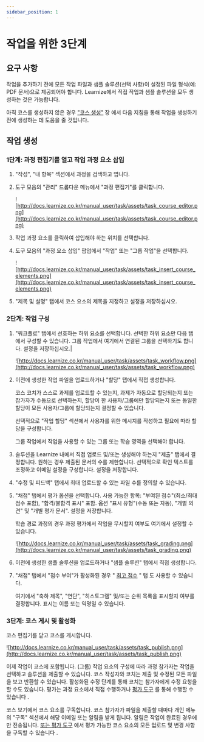 ```yaml
---
sidebar_position: 1
---
```


# 작업을 위한 3단계

## 요구 사항

작업을 추가하기 전에 모든 작업 파일과 샘플 솔루션(선택 사항)이 설정된 파일 형식(예: PDF 문서)으로 제공되어야 합니다. Learnize에서 직접 작업과 샘플 솔루션을 모두 생성하는 것은 가능합니다.

아직 코스를 생성하지 않은 경우 ["코스 생성"](http://docs.learnize.co.kr/manual_user/course_create/) 장 에서 다음 지침을 통해 작업을 생성하기 전에 생성하는 데 도움을 줄 것입니다.

## 작업 생성

### 1단계: 과정 편집기를 열고 작업 과정 요소 삽입

1. "작성", "내 항목" 섹션에서 과정을 검색하고 엽니다.
2. 도구 모음의 "관리" 드롭다운 메뉴에서 "과정 편집기"를 클릭합니다.
    
    ![http://docs.learnize.co.kr/manual_user/task/assets/task_course_editor.png](http://docs.learnize.co.kr/manual_user/task/assets/task_course_editor.png)
    
3. 작업 과정 요소를 클릭하여 삽입해야 하는 위치를 선택합니다.
4. 도구 모음의 "과정 요소 삽입" 팝업에서 "작업" 또는 "그룹 작업"을 선택합니다.
    
    ![http://docs.learnize.co.kr/manual_user/task/assets/task_insert_course_elements.png](http://docs.learnize.co.kr/manual_user/task/assets/task_insert_course_elements.png)
    
5. "제목 및 설명" 탭에서 코스 요소의 제목을 지정하고 설정을 저장하십시오.

### 2단계: 작업 구성

1. "워크플로" 탭에서 선호하는 하위 요소를 선택합니다. 선택한 하위 요소만 다음 탭에서 구성할 수 있습니다. 그룹 작업에서 여기에서 연결된 그룹을 선택하기도 합니다. 설정을 저장하십시오.|
    
    ![http://docs.learnize.co.kr/manual_user/task/assets/task_workflow.png](http://docs.learnize.co.kr/manual_user/task/assets/task_workflow.png)
    
2. 이전에 생성한 작업 파일을 업로드하거나 "할당" 탭에서 직접 생성합니다.
    
    코스 코치가 스스로 과제를 업로드할 수 있는지, 과제가 자동으로 할당되는지 또는 참가자가 수동으로 선택하는지, 할당이 한 사용자/그룹에만 할당되는지 또는 동일한 할당이 모든 사용자/그룹에 할당되는지 결정할 수 있습니다.
    
    선택적으로 "작업 할당" 섹션에서 사용자를 위한 메시지를 작성하고 필요에 따라 할당을 구성합니다.
    
    그룹 작업에서 작업을 사용할 수 있는 그룹 또는 학습 영역을 선택해야 합니다.
    
3. 솔루션을 Learnize 내에서 직접 업로드 및/또는 생성해야 하는지 "제출" 탭에서 결정합니다. 원하는 경우 제출된 문서의 수를 제한합니다. 선택적으로 확인 텍스트를 조정하고 이메일 설정을 구성합니다. 설정을 저장합니다.
4. "수정 및 피드백" 탭에서 최대 업로드할 수 있는 파일 수를 정의할 수 있습니다.
5. "채점" 탭에서 평가 옵션을 선택합니다. 사용 가능한 항목: "부여된 점수"(최소/최대 점수 포함), "합격/불합격 표시" 포함. 옵션 "표시 유형"(수동 또는 자동), "개별 의견" 및 "개별 평가 문서". 설정을 저장합니다.
    
    학습 경로 과정의 경우 과정 평가에서 작업을 무시할지 여부도 여기에서 설정할 수 있습니다.
    
    ![http://docs.learnize.co.kr/manual_user/task/assets/task_grading.png](http://docs.learnize.co.kr/manual_user/task/assets/task_grading.png)
    
6. 이전에 생성한 샘플 솔루션을 업로드하거나 "샘플 솔루션" 탭에서 직접 생성합니다.
7. "채점" 탭에서 "점수 부여"가 활성화된 경우 " [최고 점수](http://docs.learnize.co.kr/manual_user/course_elements/Assessment/#highscore) " 탭 도 사용할 수 있습니다.
    
    여기에서 "축하 제목", "연단", "히스토그램" 및/또는 순위 목록을 표시할지 여부를 결정합니다. 표시는 이름 또는 익명일 수 있습니다.
    

### 3단계: 코스 게시 및 활성화

코스 편집기를 닫고 코스를 게시합니다.

![http://docs.learnize.co.kr/manual_user/task/assets/task_publish.png](http://docs.learnize.co.kr/manual_user/task/assets/task_publish.png)

이제 작업이 코스에 포함됩니다. (그룹) 작업 요소의 구성에 따라 과정 참가자는 작업을 선택하고 솔루션을 제출할 수 있습니다. 코스 작성자와 코치는 제출 및 수정된 모든 파일을 보고 반환할 수 있습니다. 활성화된 수정 단계를 통해 코치는 참가자에게 수정 요청을 할 수도 있습니다. 평가는 과정 요소에서 직접 수행하거나 [평가 도구](http://docs.learnize.co.kr/manual_user/course_operation/Using_Course_Tools/#UsingCourseTools-_bewertungswerkzeug) 를 통해 수행할 수 있습니다 .

코스 보기에서 코스 요소를 구독합니다. 코스 참가자가 파일을 제출할 때마다 개인 메뉴의 "구독" 섹션에서 해당 이메일 또는 알림을 받게 됩니다. 알림은 작업이 완료된 경우에만 전송됩니다. [또는 평가 도구](http://docs.learnize.co.kr/manual_user/course_operation/Using_Course_Tools/#UsingCourseTools-_bewertungswerkzeug) 에서 평가 가능한 코스 요소의 모든 업로드 및 변경 사항을 구독할 수 있습니다 .
